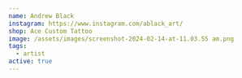 ```yaml
---
name: Andrew Black
instagram: https://www.instagram.com/ablack_art/
shop: Ace Custom Tattoo
image: /assets/images/screenshot-2024-02-14-at-11.03.55 am.png
tags:
  - artist
active: true
---
```

